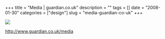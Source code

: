 +++
title = "Media | guardian.co.uk"
description = ""
tags = []
date = "2008-01-30"
categories = ["design"]
slug = "media-guardian-co-uk"
+++


 

  <div id="screens-thumbs" class="clearfix">
    <div class="txt-center" id="design-submission"><a href="http://www.guardian.co.uk/media"><img id='bluga-thumbnail-1043' class='bluga-thumbnail large' src='//konigi.com/media/bluga/
wt47f281d5a2680_0.jpg'/></a></div>  
  </div>   
<p><a href="http://www.guardian.co.uk/media">http://www.guardian.co.uk/media</a></p>




